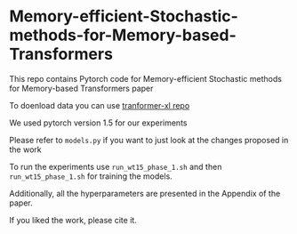 # Memory-efficient-Stochastic-methods-for-Memory-based-Transformers
This repo contains Pytorch code for Memory-efficient Stochastic methods for Memory-based Transformers paper

To doenload data you can use [tranformer-xl repo](https://github.com/kimiyoung/transformer-xl)

We used pytorch version 1.5 for our experiments

Please refer to `models.py` if you want to just look at the changes proposed in the work

To run the experiments use `run_wt15_phase_1.sh` and then `run_wt15_phase_1.sh` for training the models. 

Additionally, all the hyperparameters are presented in the Appendix of the paper.

If you liked the work, please cite it.
